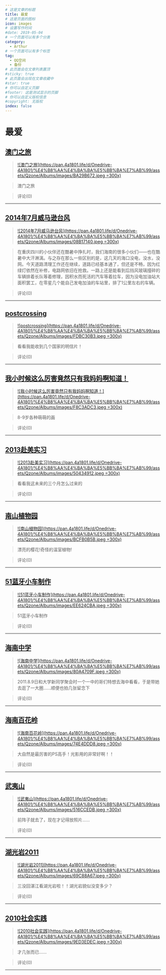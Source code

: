 ```yaml
---
# 这是文章的标题
title: 最爱
# 这是页面的图标
icon: images
# 设置写作时间
#date: 2019-05-04
# 一个页面可以有多个分类
category:
  - Arthur
# 一个页面可以有多个标签
tag:
  - QQ空间
  - 备份
# 此页面会在文章列表置顶
#sticky: true
# 此页面会出现在文章收藏中
#star: true
# 你可以自定义页脚
#footer: 这是测试显示的页脚
# 你可以自定义版权信息
#copyright: 无版权
index: false
---
```

# 最爱
## [澳门之旅](/Arthur/Qzone/相册/最爱/澳门之旅)


>[![澳门之旅](https://pan.4a1801.life/d/Onedrive-4A1801/%E4%B8%AA%E4%BA%BA%E5%BB%BA%E7%AB%99/assets/Qzone/Albums/images/BA29B672.jpeg =300x)](/Arthur/Qzone/相册/最爱/澳门之旅) 

>澳门之旅 


> 评论(0)


---
## [2014年7月威马逊台风](/Arthur/Qzone/相册/最爱/20147月威马逊台风)


>[![2014年7月威马逊台风](https://pan.4a1801.life/d/Onedrive-4A1801/%E4%B8%AA%E4%BA%BA%E5%BB%BA%E7%AB%99/assets/Qzone/Albums/images/08B17140.jpeg =300x)](/Arthur/Qzone/相册/最爱/20147月威马逊台风) 


>在重庆四川的小伙伴还在酷暑中挣扎时，我们海南的很多小伙们——也在酷暑中大汗淋漓。与之存在那么一些区别的是，这几天的海口没电，没水，没网。今天道路清理工作还在继续，道路已经基本通了，但还是不畅，因为红绿灯依然在补修，电路网依旧在抢救。一路上还是能看到后挡风玻璃撞碎的车辆排着长队等着修理，因积水而死活的汽车等着拉车，因为没电加油站大面积罢工，在零星几个能自己发电加油的车站里，排了1公里左右的车辆。 


> 评论(0)


---
## [postcrossing](/Arthur/Qzone/相册/最爱/postcrossing)


>[![postcrossing](https://pan.4a1801.life/d/Onedrive-4A1801/%E4%B8%AA%E4%BA%BA%E5%BB%BA%E7%AB%99/assets/Qzone/Albums/images/FDBC30B3.jpeg =300x)](/Arthur/Qzone/相册/最爱/postcrossing) 


>看看我能收到几个国家的明信片！ 


> 评论(0)


---
## [我小时候这么厉害竟然只有我妈妈啊知道！](/Arthur/Qzone/相册/最爱/我小时候这么厉害竟然只有我妈妈啊知道)


>[![我小时候这么厉害竟然只有我妈妈啊知道！](https://pan.4a1801.life/d/Onedrive-4A1801/%E4%B8%AA%E4%BA%BA%E5%BB%BA%E7%AB%99/assets/Qzone/Albums/images/F8C3ADC3.jpeg =300x)](/Arthur/Qzone/相册/最爱/我小时候这么厉害竟然只有我妈妈啊知道) 


>8-9岁各种萌萌的画 


> 评论(0)


---
## [2013赴美实习](/Arthur/Qzone/相册/最爱/2013赴美实习)


>[![2013赴美实习](https://pan.4a1801.life/d/Onedrive-4A1801/%E4%B8%AA%E4%BA%BA%E5%BB%BA%E7%AB%99/assets/Qzone/Albums/images/50434912.jpeg =300x)](/Arthur/Qzone/相册/最爱/2013赴美实习) 


>看看我这未来的三个月怎么过来的 


> 评论(0)


---
## [南山植物园](/Arthur/Qzone/相册/最爱/南山植物园)


>[![南山植物园](https://pan.4a1801.life/d/Onedrive-4A1801/%E4%B8%AA%E4%BA%BA%E5%BB%BA%E7%AB%99/assets/Qzone/Albums/images/BCFB0B5B.jpeg =300x)](/Arthur/Qzone/相册/最爱/南山植物园) 


>漂亮的樱花!奇怪的温室植物! 


> 评论(0)


---
## [51蓝牙小车制作](/Arthur/Qzone/相册/最爱/51蓝牙小车制作)


>[![51蓝牙小车制作](https://pan.4a1801.life/d/Onedrive-4A1801/%E4%B8%AA%E4%BA%BA%E5%BB%BA%E7%AB%99/assets/Qzone/Albums/images/EE624CBA.jpeg =300x)](/Arthur/Qzone/相册/最爱/51蓝牙小车制作) 


>51蓝牙小车制作 


> 评论(0)


---
## [海南中学](/Arthur/Qzone/相册/最爱/海南中学)


>[![海南中学](https://pan.4a1801.life/d/Onedrive-4A1801/%E4%B8%AA%E4%BA%BA%E5%BB%BA%E7%AB%99/assets/Qzone/Albums/images/80A4709F.jpeg =300x)](/Arthur/Qzone/相册/最爱/海南中学) 


>2011.8.9日和大学新同学聚会时一个一中的哥们特想去海中看看，于是带她去逛了一大圈……顺便也拍几张留念下 


> 评论(0)


---
## [海南百花岭](/Arthur/Qzone/相册/最爱/海南百花岭)


>[![海南百花岭](https://pan.4a1801.life/d/Onedrive-4A1801/%E4%B8%AA%E4%BA%BA%E5%BB%BA%E7%AB%99/assets/Qzone/Albums/images/74E4DDD8.jpeg =300x)](/Arthur/Qzone/相册/最爱/海南百花岭) 


>大自然是最厉害的PS高手！光影用的非常好啊！！ 


> 评论(0)


---
## [武夷山](/Arthur/Qzone/相册/最爱/武夷山)


>[![武夷山](https://pan.4a1801.life/d/Onedrive-4A1801/%E4%B8%AA%E4%BA%BA%E5%BB%BA%E7%AB%99/assets/Qzone/Albums/images/516CCEDB.jpeg =300x)](/Arthur/Qzone/相册/最爱/武夷山) 


>前阵子就去了，现在才记得放照片…… 


> 评论(0)


---
## [湖光岩2011](/Arthur/Qzone/相册/最爱/湖光岩2011)


>[![湖光岩2011](https://pan.4a1801.life/d/Onedrive-4A1801/%E4%B8%AA%E4%BA%BA%E5%BB%BA%E7%AB%99/assets/Qzone/Albums/images/69C88A67.jpeg =300x)](/Arthur/Qzone/相册/最爱/湖光岩2011) 


>三没回湛江看湖光岩啦！！湖光岩貌似没变多少？ 


> 评论(0)


---
## [2010社会实践](/Arthur/Qzone/相册/最爱/2010社会实践)


>[![2010社会实践](https://pan.4a1801.life/d/Onedrive-4A1801/%E4%B8%AA%E4%BA%BA%E5%BB%BA%E7%AB%99/assets/Qzone/Albums/images/9ED3EDEC.jpeg =300x)](/Arthur/Qzone/相册/最爱/2010社会实践) 


>才几张而已…… 


> 评论(0)


---